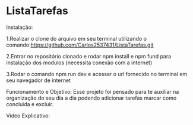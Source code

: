 # ListaTarefas

Instalação:

1.Realizar o clone do arquivo em seu terminal utilizando o comando:https://github.com/Carlos2537431/ListaTarefas.git

2.Entrar no repositório clonado e rodar npm install e npm fund para instalação dos modulos (necessita conexão com a internet)

3.Rodar o comando npm run dev e acessar o url fornecido no terminal em seu navegador de internet


Funcionamento e Objetivo:
Esse projeto foi pensado para te auxiliar na organização do seu dia a dia podendo adicionar tarefas marcar como concluida e excluir.

Video Explicativo:
